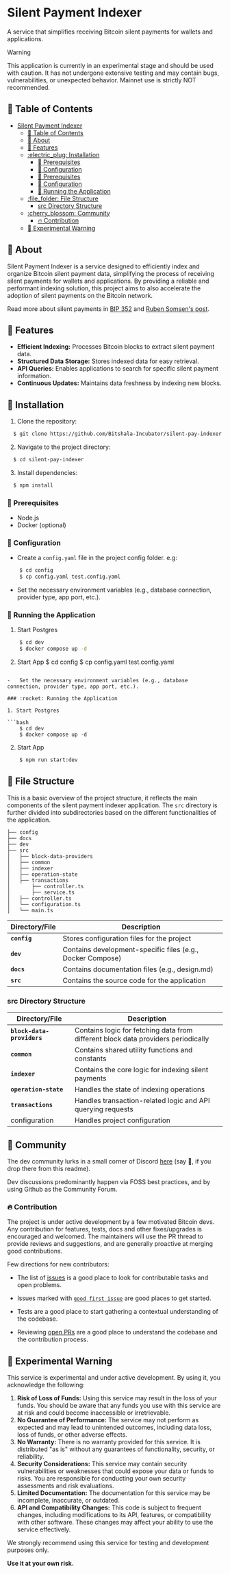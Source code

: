 # Silent Payment Indexer

A service that simplifies receiving Bitcoin silent payments for wallets and applications.

> [!WARNING]
> This application is currently in an experimental stage and should be used with caution. It has not undergone extensive testing and may contain bugs, vulnerabilities, or unexpected behavior. Mainnet use is strictly NOT recommended.

## :ledger: Table of Contents

- [Silent Payment Indexer](#silent-payment-indexer)
  - [:ledger: Table of Contents](#ledger-table-of-contents)
  - [:beginner: About](#beginner-about)
  - [:station: Features](#station-features)
  - [:electric\_plug: Installation](#electric_plug-installation)
    - [:notebook: Prerequisites](#notebook-prerequisites)
    - [:wrench: Configuration](#wrench-configuration)
    - [:notebook: Prerequisites](#notebook-prerequisites-1)
    - [:wrench: Configuration](#wrench-configuration-1)
    - [:rocket: Running the Application](#rocket-running-the-application)
  - [:file\_folder: File Structure](#file_folder-file-structure)
    - [src Directory Structure](#src-directory-structure)
  - [:cherry\_blossom: Community](#cherry_blossom-community)
    - [:fire: Contribution](#fire-contribution)
  - [:wrench: Experimental Warning](#wrench-experimental-warning)

## :beginner: About

Silent Payment Indexer is a service designed to efficiently index and organize Bitcoin silent payment data, simplifying the process of receiving silent payments for wallets and applications. By providing a reliable and performant indexing solution, this project aims to also accelerate the adoption of silent payments on the Bitcoin network.

Read more about silent payments in [BIP 352](https://github.com/bitcoin/bips/pull/1458) and [Ruben Somsen's post](https://gist.github.com/RubenSomsen/c43b79517e7cb701ebf77eec6dbb46b8).

## :station: Features

-   **Efficient Indexing:** Processes Bitcoin blocks to extract silent payment data.
-   **Structured Data Storage:** Stores indexed data for easy retrieval.
-   **API Queries:** Enables applications to search for specific silent payment information.
-   **Continuous Updates:** Maintains data freshness by indexing new blocks.

## :electric_plug: Installation

1. Clone the repository:

```bash
  $ git clone https://github.com/Bitshala-Incubator/silent-pay-indexer.git
```

2. Navigate to the project directory:

```bash
  $ cd silent-pay-indexer
```

3. Install dependencies:

```bash
  $ npm install
```

### :notebook: Prerequisites

-   Node.js
-   Docker (optional)

### :wrench: Configuration

-   Create a `config.yaml` file in the project config folder. e.g:

```bash
    $ cd config
    $ cp config.yaml test.config.yaml
```

-   Set the necessary environment variables (e.g., database connection, provider type, app port, etc.).

### :rocket: Running the Application

1. Start Postgres

```bash
    $ cd dev
    $ docker compose up -d
```

2. Start App
   $ cd config
   $ cp config.yaml test.config.yaml

````

-   Set the necessary environment variables (e.g., database connection, provider type, app port, etc.).

### :rocket: Running the Application

1. Start Postgres

```bash
    $ cd dev
    $ docker compose up -d
````

2. Start App

```bash
    $ npm run start:dev
```

## :file_folder: File Structure

This is a basic overview of the project structure, it reflects the main components of the silent payment indexer application. The `src` directory is further divided into subdirectories based on the different functionalities of the application.

```console
├── config
├── docs
├── dev
├── src
│   ├── block-data-providers
│   ├── common
│   ├── indexer
│   ├── operation-state
│   ├── transactions
│       ├── controller.ts
│       ├── service.ts
│   ├── controller.ts
│   └── configuration.ts
│   └── main.ts
```

| Directory/File | Description                                                |
| -------------- | ---------------------------------------------------------- |
| **`config`**   | Stores configuration files for the project                 |
| **`dev   `**   | Contains development-specific files (e.g., Docker Compose) |
| **`docs  `**   | Contains documentation files (e.g., design.md)             |
| **`src   `**   | Contains the source code for the application               |

### src Directory Structure

| Directory/File             | Description                                                                       |
| -------------------------- | --------------------------------------------------------------------------------- |
| **`block-data-providers`** | Contains logic for fetching data from different block data providers periodically |
| **`common`**               | Contains shared utility functions and constants                                   |
| **`indexer`**              | Contains the core logic for indexing silent payments                              |
| **`operation-state`**      | Handles the state of indexing operations                                          |
| **`transactions`**         | Handles transaction-related logic and API querying requests                       |
| configuration              | Handles project configuration                                                     |

## :cherry_blossom: Community

The dev community lurks in a small corner of Discord [here](https://discord.gg/Rfyp2nRGj7) (say 👋, if you drop there from this readme).

Dev discussions predominantly happen via FOSS best practices, and by using Github as the Community Forum.

### :fire: Contribution

The project is under active development by a few motivated Bitcoin devs. Any contribution for features, tests, docs and other fixes/upgrades is encouraged and welcomed. The maintainers will use the PR thread to provide reviews and suggestions, and are generally proactive at merging good contributions.

Few directions for new contributors:

-   The list of [issues](https://github.com/Bitshala-Incubator/silent-pay-indexer/issues) is a good place to look for contributable tasks and open problems.

-   Issues marked with [`good first issue`](https://github.com/Bitshala-Incubator/silent-pay-indexer/issues?q=is%3Aopen+is%3Aissue+label%3A%22good+first+issue%22) are good places to get started.

-   Tests are a good place to start gathering a contextual understanding of the codebase.

-   Reviewing [open PRs](https://github.com/Bitshala-Incubator/silent-pay-indexer/pulls) are a good place to understand the codebase and the contribution process.

## :wrench: Experimental Warning

This service is experimental and under active development. By using it, you acknowledge the following:

1. **Risk of Loss of Funds:** Using this service may result in the loss of your funds. You should be aware that any funds you use with this service are at risk and could become inaccessible or irretrievable.
2. **No Guarantee of Performance:** The service may not perform as expected and may lead to unintended outcomes, including data loss, loss of funds, or other adverse effects.
3. **No Warranty:** There is no warranty provided for this service. It is distributed "as is" without any guarantees of functionality, security, or reliability.
4. **Security Considerations:** This service may contain security vulnerabilities or weaknesses that could expose your data or funds to risks. You are responsible for conducting your own security assessments and risk evaluations.
5. **Limited Documentation:** The documentation for this service may be incomplete, inaccurate, or outdated.
6. **API and Compatibility Changes:** This code is subject to frequent changes, including modifications to its API, features, or compatibility with other software. These changes may affect your ability to use the service effectively.

We strongly recommend using this service for testing and development purposes only.

**Use it at your own risk.**